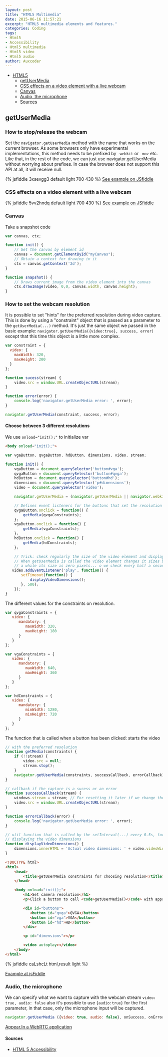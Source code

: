 ```yaml
---
layout: post
title: "HTML5 Multimedia"
date: 2015-06-16 11:57:21
excerpt: "HTML5 multimedia elements and features."
categories: Coding
tags:
- Html5
- Accessibility
- Html5 multimedia
- Html5 video
- Html5 audio
author: Auxcoder
---
```


+   [HTML5](#HTML5)
    *   [getUserMedia](#getUserMedia)
    *   [CSS effects on a video element with a live webcam](#css-effects-on-a-video-element-with-a-live-webcam)
    *   [Canvas](#canvas)
    *   [Audio, the microphone](#audio-the-microphone)
    *   [Sources](#sources)


## getUserMedia

### How to stop/release the webcam

Set the `navigator.getUserMedia` method with the name that works on the current browser. As some browsers only have experimental implementations, this method needs to be prefixed by `-webkit` or `-moz` etc. Like that, in the rest of the code, we can just use navigator.getUserMedia without worrying about prefixes. In case the browser does not support this API at all, it will receive null.

{% jsfiddle 3xsevgg3 default light 700 430 %}
[See example on JSfiddle](https://jsfiddle.net/auxcoder/3xsevgg3/)


### CSS effects on a video element with a live webcam

{% jsfiddle 5vv2hndq default light 700 430 %}
[See example on JSfiddle](https://jsfiddle.net/auxcoder/5vv2hndq/)


### Canvas

Take a snapshot code

```js
var canvas, ctx;

function init() {
    // Get the canvas by element id
    canvas = document.getElementById("myCanvas");
    // Obtain a context for drawing in it
    ctx = canvas.getContext('2d');
}

function snapshot() {
    // Draws current image from the video element into the canvas
    ctx.drawImage(video, 0,0, canvas.width, canvas.height);
}
```

### How to set the webcam resolution
It is possible to set "hints" for the preferred resolution during video capture. This is done by using a "constraint" object that is passed as a parameter to the `getUserMedia(...)` method. It's just the same object we passed in the basic example: `navigator.getUserMedia({video:true}, success, error)` except that this time this object is a little more complex.

```js
var constraint = {
  video: {
    maxWidth: 320,
    maxHeight: 200
  }
};

function sucess(stream) {
    video.src = window.URL.createObjectURL(stream);
}

function error(error) {
    console.log('navigator.getUserMedia error: ', error);
}

navigator.getUserMedia(constraint, success, error);
```

#### Choose between 3 different resolutions

We use `onload="init();"` to initialize var
```html
<body onload="init();">
```


```javascript
var vgaButton, qvgaButton, hdButton, dimensions, video, stream;

function init() {
    vgaButton = document.querySelector('button#vga');
    qvgaButton = document.querySelector('button#qvga');
    hdButton = document.querySelector('button#hd');
    dimensions = document.querySelector('p#dimensions');
    video = document.querySelector('video');

    navigator.getUserMedia = (navigator.getUserMedia || navigator.webkitGetUserMedia || navigator.mozGetUserMedia);

    // Defines event listeners for the buttons that set the resolution
    qvgaButton.onclick = function() {
        getMedia(qvgaConstraints);
    };
    vgaButton.onclick = function() {
        getMedia(vgaConstraints);
    };
    hdButton.onclick = function() {
        getMedia(hdConstraints);
    };

    // Trick: check regularly the size of the video element and display it
    // When getUserMedia is called the video element changes it sizes but for
    // a while its size is zero pixels... o we check every half a second
   video.addEventListener('play', function() {
       setTimeout(function() {
           displayVideoDimensions();
       }, 500);
    });
}
```

The different values for the constraints on resolution.

```javascript
var qvgaConstraints = {
   video: {
      mandatory: {
         maxWidth: 320,
         maxHeight: 180
      }
   }
};

var vgaConstraints = {
   video: {
      mandatory: {
         maxWidth: 640,
         maxHeight: 360
      }
   }
};

var hdConstraints = {
   video: {
      mandatory: {
         minWidth: 1280,
         minHeight: 720
      }
   }
};
```

The function that is called when a button has been clicked: starts the video

```javascript
// with the preferred resolution
function getMedia(constraints) {
    if (!!stream) {
        video.src = null;
        stream.stop();
    }
    navigator.getUserMedia(constraints, successCallback, errorCallback);
}

// callback if the capture is a sucess or an error
function successCallback(stream) {
    windows.stream = stream; // For resetting it later if we change the resolution
    video.src = window.URL.createObjectURL(stream);
}

function errorCallback(error) {
    console.log('navigator.getUserMedia error: ', error);
}

// util function that is called by the setInterval(...) every 0.5s, for
// displaying the video dimensions
function displayVideoDimensions() {
    dimensions.innerHTML = 'Actual video dimensions: ' + video.videoWidth + 'x' + video.videoHeight + 'px.';
}
```

```html
<!DOCTYPE html>
<html>
    <head>
        <title>getUserMedia constraints for choosing resolution</title>
    </head>

    <body onload="init();">
        <h1>Set camera resolution</h1>
        <p>Click a button to call <code>getUserMedia()</code> with appropriate resolution.</p>

        <div id="buttons">
           <button id="qvga">QVGA</button>
           <button id="vga">VGA</button>
           <button id="hd">HD</button>
        </div>

        <p id="dimensions"></p>

        <video autoplay></video>
    </body>
</html>
```


{% jsfiddle caLshcLt html,result light %}

[Example at jsFiddle](https://jsfiddle.net/auxcoder/caLshcLt/)

### Audio, the microphone
We can specify what we want to capture with the webcam stream `video: true, audio: false` also
 it's possible to use `{audio:true}` for the first parameter, in that case, only the microphone input will be captured.

```javascript
navigator.getUserMedia ({video: true, audio: false}, onSuccess, onError)
```

[Appear.In a WebRTC application](https://appear.in/)


#### Sources
* [HTML 5 Accessibility](https://dequeuniversity.com/assets/html/jquery-summit/html5/slides/html5.html)
